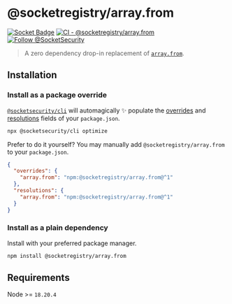 # @socketregistry/array.from

[![Socket Badge](https://socket.dev/api/badge/npm/package/@socketregistry/array.from)](https://socket.dev/npm/package/@socketregistry/array.from)
[![CI - @socketregistry/array.from](https://github.com/SocketDev/socket-registry-js/actions/workflows/test.yml/badge.svg)](https://github.com/SocketDev/socket-registry-js/actions/workflows/test.yml)
[![Follow @SocketSecurity](https://img.shields.io/twitter/follow/SocketSecurity?style=social)](https://twitter.com/SocketSecurity)

> A zero dependency drop-in replacement of
> [`array.from`](https://www.npmjs.com/package/array.from).

## Installation

### Install as a package override

[`@socketsecurity/cli`](https://www.npmjs.com/package/@socketsecurity/cli) will
automagically :sparkles: populate the
[overrides](https://docs.npmjs.com/cli/v9/configuring-npm/package-json#overrides)
and [resolutions](https://yarnpkg.com/configuration/manifest#resolutions) fields
of your `package.json`.

```sh
npx @socketsecurity/cli optimize
```

Prefer to do it yourself? You may manually add `@socketregistry/array.from` to
your `package.json`.

```json
{
  "overrides": {
    "array.from": "npm:@socketregistry/array.from@^1"
  },
  "resolutions": {
    "array.from": "npm:@socketregistry/array.from@^1"
  }
}
```

### Install as a plain dependency

Install with your preferred package manager.

```sh
npm install @socketregistry/array.from
```

## Requirements

Node &gt;= `18.20.4`
